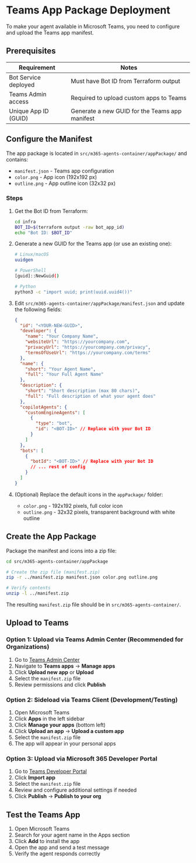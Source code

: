 # Teams App Package Deployment

To make your agent available in Microsoft Teams, you need to configure and upload the Teams app manifest.

## Prerequisites

| Requirement          | Notes                                          |
| -------------------- | ---------------------------------------------- |
| Bot Service deployed | Must have Bot ID from Terraform output         |
| Teams Admin access   | Required to upload custom apps to Teams        |
| Unique App ID (GUID) | Generate a new GUID for the Teams app manifest |

## Configure the Manifest

The app package is located in `src/m365-agents-container/appPackage/` and contains:

- `manifest.json` - Teams app configuration
- `color.png` - App icon (192x192 px)
- `outline.png` - App outline icon (32x32 px)

### Steps

1. Get the Bot ID from Terraform:

   ```bash
   cd infra
   BOT_ID=$(terraform output -raw bot_app_id)
   echo "Bot ID: $BOT_ID"
   ```

2. Generate a new GUID for the Teams app (or use an existing one):

   ```bash
   # Linux/macOS
   uuidgen

   # PowerShell
   [guid]::NewGuid()

   # Python
   python3 -c "import uuid; print(uuid.uuid4())"
   ```

3. Edit `src/m365-agents-container/appPackage/manifest.json` and update the following fields:

   ```json
   {
     "id": "<YOUR-NEW-GUID>",
     "developer": {
       "name": "Your Company Name",
       "websiteUrl": "https://yourcompany.com",
       "privacyUrl": "https://yourcompany.com/privacy",
       "termsOfUseUrl": "https://yourcompany.com/terms"
     },
     "name": {
       "short": "Your Agent Name",
       "full": "Your Full Agent Name"
     },
     "description": {
       "short": "Short description (max 80 chars)",
       "full": "Full description of what your agent does"
     },
     "copilotAgents": {
       "customEngineAgents": [
         {
           "type": "bot",
           "id": "<BOT-ID>" // Replace with your Bot ID
         }
       ]
     },
     "bots": [
       {
         "botId": "<BOT-ID>" // Replace with your Bot ID
         // ... rest of config
       }
     ]
   }
   ```

4. (Optional) Replace the default icons in the `appPackage/` folder:
   - `color.png` - 192x192 pixels, full color icon
   - `outline.png` - 32x32 pixels, transparent background with white outline

## Create the App Package

Package the manifest and icons into a zip file:

```bash
cd src/m365-agents-container/appPackage

# Create the zip file (manifest.zip)
zip -r ../manifest.zip manifest.json color.png outline.png

# Verify contents
unzip -l ../manifest.zip
```

The resulting `manifest.zip` file should be in `src/m365-agents-container/`.

## Upload to Teams

### Option 1: Upload via Teams Admin Center (Recommended for Organizations)

1. Go to [Teams Admin Center](https://admin.teams.microsoft.com/)
2. Navigate to **Teams apps** → **Manage apps**
3. Click **Upload new app** or **Upload**
4. Select the `manifest.zip` file
5. Review permissions and click **Publish**

### Option 2: Sideload via Teams Client (Development/Testing)

1. Open Microsoft Teams
2. Click **Apps** in the left sidebar
3. Click **Manage your apps** (bottom left)
4. Click **Upload an app** → **Upload a custom app**
5. Select the `manifest.zip` file
6. The app will appear in your personal apps

### Option 3: Upload via Microsoft 365 Developer Portal

1. Go to [Teams Developer Portal](https://dev.teams.microsoft.com/apps)
2. Click **Import app**
3. Select the `manifest.zip` file
4. Review and configure additional settings if needed
5. Click **Publish** → **Publish to your org**

## Test the Teams App

1. Open Microsoft Teams
2. Search for your agent name in the Apps section
3. Click **Add** to install the app
4. Open the app and send a test message
5. Verify the agent responds correctly
